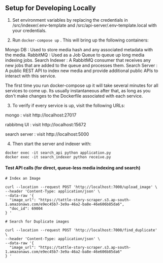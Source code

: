 ## Setup for Developing Locally

1. Set environment variables by replacing the credentials in /src/indexer/.env-template and /src/api-server/.env-template.local with your credentials.

2. Run `docker-compose up` . This will bring up the following containers:


Mongo DB : Used to store media hash and any associated metadata with the media.
RabbitMQ : Used as a Job Queue to queue up long media indexing jobs.
Search Indexer : A RabbitMQ consumer that receives any new jobs that are added to the queue and processes them.
Search Server : A public REST API to index new media and provide additional public APIs to interact with this service.

The first time you run docker-compose up it will take several minutes for all services to come up. Its usually instantaneous after that, as long as you don't make changes to the Dockerfile associated with each service. 

3. To verify if every service is up, visit the following URLs:

mongo : visit http://localhost:27017

rabbitmq UI : visit http://localhost:15672

search server : visit http://localhost:5000

4. Then start the server and indexer with:

```
docker exec -it search_api python application.py
docker exec -it search_indexer python receive.py
```

#### Test API calls (for direct, queue-less media indexing and search)

```
# Index an Image

curl --location --request POST 'http://localhost:7000/upload_image' \
--header 'Content-Type: application/json' \
--data-raw '{
  "image_url": "https://tattle-story-scraper.s3.ap-south-1.amazonaws.com/e9ec45b7-3e9a-46a2-ba8e-46e606b85da6",
  "doc_id": 69004
} '

# Search for Duplicate images

curl --location --request POST 'http://localhost:7000/find_duplicate' \
--header 'Content-Type: application/json' \
--data-raw '{
  "image_url": "https://tattle-story-scraper.s3.ap-south-1.amazonaws.com/e9ec45b7-3e9a-46a2-ba8e-46e606b85da6"
} '
```

